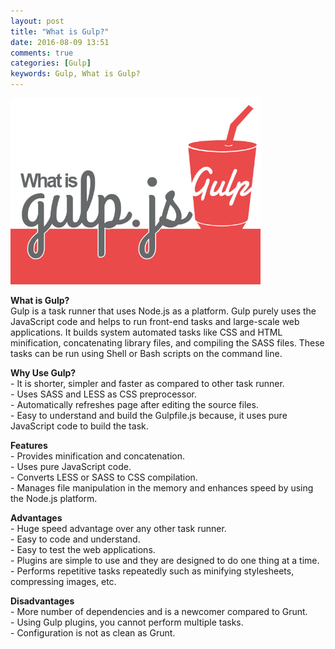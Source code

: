 ```yaml
---
layout: post
title: "What is Gulp?"
date: 2016-08-09 13:51
comments: true
categories: [Gulp]
keywords: Gulp, What is Gulp?
---
```


<p>
  <img src="/images/what_is_gulpjs.jpg" width="400" alt="What is Gulp?" />
</p>

<p>
  <strong>What is Gulp?</strong><br/>
  Gulp is a task runner that uses Node.js as a platform. Gulp purely uses the JavaScript code and helps to run front-end tasks and large-scale web applications. It builds system automated tasks like CSS and HTML minification, concatenating library files, and compiling the SASS files. These tasks can be run using Shell or Bash scripts on the command line.
</p>

<p>
  <strong>Why Use Gulp?</strong><br/>
  - It is shorter, simpler and faster as compared to other task runner.<br/>
  - Uses SASS and LESS as CSS preprocessor.<br/>
  - Automatically refreshes page after editing the source files.<br/>
  - Easy to understand and build the Gulpfile.js because, it uses pure JavaScript code to build the task.
</p>

<p>
  <strong>Features</strong><br/>
  - Provides minification and concatenation.<br/>
  - Uses pure JavaScript code.<br/>
  - Converts LESS or SASS to CSS compilation.<br/>
  - Manages file manipulation in the memory and enhances speed by using the Node.js
platform.
</p>

<p>
  <strong>Advantages</strong><br/>
  - Huge speed advantage over any other task runner.<br/>
  - Easy to code and understand.<br/>
  - Easy to test the web applications.<br/>
  - Plugins are simple to use and they are designed to do one thing at a time.<br/>
  - Performs repetitive tasks repeatedly such as minifying stylesheets, compressing images, etc.
</p>

<p>
  <strong>Disadvantages</strong><br/>
  - More number of dependencies and is a newcomer compared to Grunt.<br/>
  - Using Gulp plugins, you cannot perform multiple tasks.<br/>
  - Configuration is not as clean as Grunt.
</p>